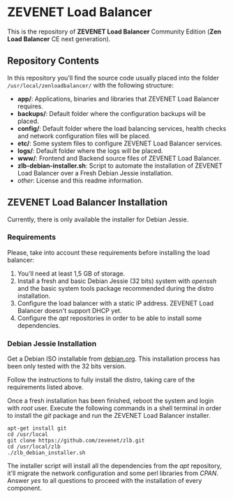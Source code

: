 # ZEVENET Load Balancer
This is the repository of **ZEVENET Load Balancer** Community Edition (**Zen Load Balancer** CE next generation).

## Repository Contents
In this repository you'll find the source code usually placed into the folder `/usr/local/zenloadbalancer/` with the following structure:
- **app/**: Applications, binaries and libraries that ZEVENET Load Balancer requires.
- **backups/**: Default folder where the configuration backups will be placed.
- **config/**: Default folder where the load balancing services, health checks and network configuration files will be placed.
- **etc/**: Some system files to configure ZEVENET Load Balancer services.
- **logs/**: Default folder where the logs will be placed.
- **www/**: Frontend and Backend source files of ZEVENET Load Balancer.
- **zlb-debian-installer.sh**: Script to automate the installation of ZEVENET Load Balancer over a Fresh Debian Jessie installation.
- *other*: License and this readme information.

## ZEVENET Load Balancer Installation
Currently, there is only available the installer for Debian Jessie.

### Requirements
Please, take into account these requirements before installing the load balancer:
1. You'll need at least 1,5 GB of storage.
2. Install a fresh and basic Debian Jessie (32 bits) system with *openssh* and the basic system tools package recommended during the distro installation.
3. Configure the load balancer with a static IP address. ZEVENET Load Balancer doesn't support DHCP yet.
4. Configure the *apt* repositories in order to be able to install some dependencies.

### Debian Jessie Installation
Get a Debian ISO installable from [debian.org](https://www.debian.org/distrib/). This installation process has been only tested with the 32 bits version.

Follow the instructions to fully install the distro, taking care of the requirements listed above.

Once a fresh installation has been finished, reboot the system and login with *root* user. Execute the following commands in a shell terminal in order to install the *git* package and run the ZEVENET Load Balancer installer.
```
apt-get install git
cd /usr/local
git clone https://github.com/zevenet/zlb.git
cd /usr/local/zlb
./zlb_debian_installer.sh
```
The installer script will install all the dependencies from the *apt* repository, it'll migrate the network configuration and some perl libraries from *CPAN*. Answer *yes* to all questions to proceed with the installation of every component.

